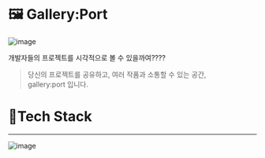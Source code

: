 # 🖼 Gallery:Port
![image](https://user-images.githubusercontent.com/40759230/127432281-8a159c4a-4b84-4809-a6f2-827df1acf9b2.gif)

개발자들의 프로젝트를 시각적으로 볼 수 있을까여????

> 당신의 프로젝트를 공유하고, 여러 작품과 소통할 수 있는 공간,  
> gallery:port 입니다.

# 🔨Tech Stack
---
![image](https://user-images.githubusercontent.com/40759230/127431424-7bf28f2e-b99f-41c6-8800-27ca93161976.png)
